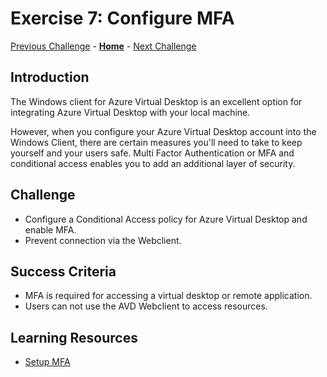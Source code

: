 # Exercise 7: Configure MFA

[Previous Challenge](./06-RDP-properties.md) - **[Home](../Readne.md)** - [Next Challenge](./xxx.md)

## Introduction
The Windows client for Azure Virtual Desktop is an excellent option for integrating Azure Virtual Desktop with your local machine. 

However, when you configure your Azure Virtual Desktop account into the Windows Client, there are certain measures you'll need to take to keep yourself and your users safe.
Multi Factor Authentication or MFA and conditional access enables you to add an additional layer of security.

## Challenge 
- Configure a Conditional Access policy for Azure Virtual Desktop and enable MFA.
- Prevent connection via the Webclient.

## Success Criteria
- MFA is required for accessing a virtual desktop or remote application.
- Users can not use the AVD Webclient to access resources.

## Learning Resources
- [Setup MFA](https://learn.microsoft.com/en-us/azure/virtual-desktop/set-up-mfa)
